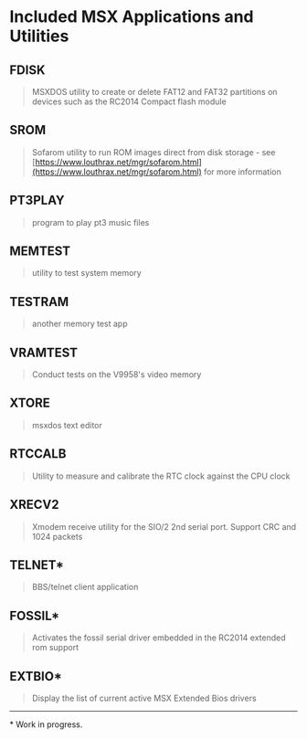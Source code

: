 # Included MSX Applications and Utilities

## FDISK

> MSXDOS utility to create or delete FAT12 and FAT32 partitions on devices such as the RC2014 Compact flash module

## SROM

> Sofarom utility to run ROM images direct from disk storage - see [https://www.louthrax.net/mgr/sofarom.html](https://www.louthrax.net/mgr/sofarom.html) for more information

## PT3PLAY

> program to play pt3 music files

## MEMTEST

> utility to test system memory

## TESTRAM

> another memory test app

## VRAMTEST

> Conduct tests on the V9958's video memory

## XTORE

> msxdos text editor

## RTCCALB

> Utility to measure and calibrate the RTC clock against the CPU clock

## XRECV2

> Xmodem receive utility for the SIO/2 2nd serial port.  Support CRC and 1024 packets

## TELNET*

> BBS/telnet client application

## FOSSIL*

> Activates the fossil serial driver embedded in the RC2014 extended rom support

## EXTBIO*

> Display the list of current active MSX Extended Bios drivers

---
\* Work in progress.
